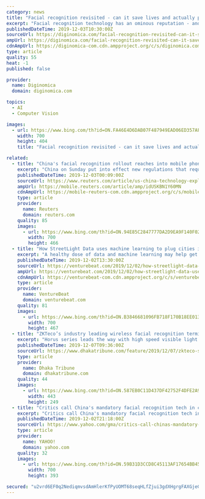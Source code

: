 ```yaml
---
category: news
title: "Facial recognition revisited - can it save lives and actually protect privacy?"
excerpt: "Facial recognition technology has an ominous reputation - and for good reason. But are there beneficial applications? Athena Security and D-ID believe the answer is yes. Here's my take on our recent discussions. If you are a little bit optimistic, even truly awful initiatives tend to be moderated over time (except maybe workout clothes)."
publishedDateTime: 2019-12-03T10:30:00Z
sourceUrl: https://diginomica.com/facial-recognition-revisited-can-it-save-lives-and-actually-protect-privacy
ampUrl: https://diginomica.com/facial-recognition-revisited-can-it-save-lives-and-actually-protect-privacy?amp
cdnAmpUrl: https://diginomica-com.cdn.ampproject.org/c/s/diginomica.com/facial-recognition-revisited-can-it-save-lives-and-actually-protect-privacy?amp
type: article
quality: 55
heat: -1
published: false

provider:
  name: Diginomica
  domain: diginomica.com

topics:
  - AI
  - Computer Vision

images:
  - url: https://www.bing.com/th?id=ON.FA46E4D6DAB07F487949EAD06ED357AF
    width: 700
    height: 404
    title: "Facial recognition revisited - can it save lives and actually protect privacy?"

related:
  - title: "China's facial recognition rollout reaches into mobile phones, shops and homes"
    excerpt: "China on Sunday put into effect new regulations that require Chinese telecom carriers to scan the faces of users registering new mobile phone services, a move the government says is aimed at cracking down on fraud."
    publishedDateTime: 2019-12-03T00:09:00Z
    sourceUrl: https://www.reuters.com/article/us-china-technology-explainer-idUSKBN1Y60MN
    ampUrl: https://mobile.reuters.com/article/amp/idUSKBN1Y60MN
    cdnAmpUrl: https://mobile-reuters-com.cdn.ampproject.org/c/s/mobile.reuters.com/article/amp/idUSKBN1Y60MN
    type: article
    provider:
      name: Reuters
      domain: reuters.com
    quality: 85
    images:
      - url: https://www.bing.com/th?id=ON.94E85C2847777DA2D9EA9F140F028D09
        width: 700
        height: 466
  - title: "How StreetLight Data uses machine learning to plug cities into the mobility revolution"
    excerpt: "A healthy dose of data and machine learning may help get this movement back on track. That’s the bet that San Francisco-based StreetLight Data is making. The company is helping cities harness the explosion of data being generated by everything from smart city sensors to mobile phones to new transportation modes, in a bid to reinvent urban ..."
    publishedDateTime: 2019-12-02T13:30:00Z
    sourceUrl: https://venturebeat.com/2019/12/02/how-streetlight-data-uses-machine-learning-to-plug-cities-into-the-mobility-revolution/
    ampUrl: https://venturebeat.com/2019/12/02/how-streetlight-data-uses-machine-learning-to-plug-cities-into-the-mobility-revolution/amp/
    cdnAmpUrl: https://venturebeat-com.cdn.ampproject.org/c/s/venturebeat.com/2019/12/02/how-streetlight-data-uses-machine-learning-to-plug-cities-into-the-mobility-revolution/amp/
    type: article
    provider:
      name: VentureBeat
      domain: venturebeat.com
    quality: 81
    images:
      - url: https://www.bing.com/th?id=ON.B3846681096FB718F170B18EE013B6E3
        width: 700
        height: 467
  - title: "ZKTeco’s industry leading wireless facial recognition terminal now available in Bangladesh"
    excerpt: "Horus series leads the way with high speed visible light facial recognition for making your life run smooth and easy ZKTeco has recently launched the second-generation facial recognition terminal–Horus series, named after an Egyptian god, who has the legendary ‘all-seeing eye’ that can observe everything, a press release said. Horus is ..."
    publishedDateTime: 2019-12-07T09:36:00Z
    sourceUrl: https://www.dhakatribune.com/feature/2019/12/07/zkteco-s-industry-leading-wireless-facial-recognition-terminal-now-available-in-bangladesh
    type: article
    provider:
      name: Dhaka Tribune
      domain: dhakatribune.com
    quality: 44
    images:
      - url: https://www.bing.com/th?id=ON.587EB0C11D437DF42752F4DFE2A9E7DB
        width: 443
        height: 249
  - title: "Critics call China's mandatory facial recognition tech in cellphones a 'wake up call'"
    excerpt: "Critics call China's mandatory facial recognition tech in cellphones a 'wake up call' originally appeared on abcnews.go.com China's requirement that all new mobile phone users submit a facial scan went into effect, as international critics wary of the new tech called the move a \"wake up call to people everywhere.\" The new regulations were ..."
    publishedDateTime: 2019-12-02T21:18:00Z
    sourceUrl: https://www.yahoo.com/gma/critics-call-chinas-mandatory-facial-recognition-tech-cellphones-195600572--abc-news-topstories.html
    type: article
    provider:
      name: YAHOO!
      domain: yahoo.com
    quality: 32
    images:
      - url: https://www.bing.com/th?id=ON.59B31D3CCD8C45113AF17654BB450988
        width: 700
        height: 393

secured: "u2vrd6EF0q2NediqmvsdAmHlerKfPyUOMT68seqHLfZjui3gdXHgrgFAXGjeGHmoUp/LHvY62tJNxXeg9g/KqD7tB9xYP9kgpgotSihGWJHtKlJQSchtc93i9yRcJgo7rwTO1H2RxHujiNx8kuTG+xZeRzIgl+k4EvZL7OgioaKXAEmxJTp4NMi4N/SFwFv9GSi9+Cfpj4U3n9BUi/jeZM9Q/7X+zy2HRL361p5TjUl4zACAGmVu2vxj7p8EZU4afzqa7t5jFA+iy95H+PahJQ==;idTwJhbihP27KVz4NiO/+A=="
---
```


